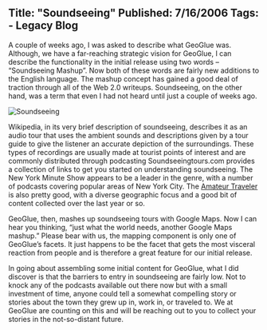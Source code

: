 Title: "Soundseeing"
Published: 7/16/2006
Tags:
    - Legacy Blog
---
A couple of weeks ago, I was asked to describe what GeoGlue was. Although, we have a far-reaching strategic vision for GeoGlue, I can describe the functionality in the initial release using two words – “Soundseeing Mashup”. Now both of these words are fairly new additions to the English language. The mashup concept has gained a good deal of traction through all of the Web 2.0 writeups. Soundseeing, on the other hand, was a term that even I had not heard until just a couple of weeks ago.

![Soundseeing](https://s3.amazonaws.com/s3.beckshome.com/20060716-Soundseeing.jpg)

Wikipedia, in its very brief description of soundseeing, describes it as an audio tour that uses the ambient sounds and descriptions given by a tour guide to give the listener an accurate depiction of the surroundings. These types of recordings are usually made at tourist points of interest and are commonly distributed through podcasting Soundseeingtours.com provides a collection of links to get you started on understanding soundseeing. The New York Minute Show appears to be a leader in the genre, with a number of podcasts covering popular areas of New York City. The [Amateur Traveler](https://amateurtraveler.com/) is also pretty good, with a diverse geographic focus and a good bit of content collected over the last year or so.

GeoGlue, then, mashes up soundseeing tours with Google Maps. Now I can hear you thinking, “just what the world needs, another Google Maps mashup.” Please bear with us, the mapping component is only one of GeoGlue’s facets. It just happens to be the facet that gets the most visceral reaction from people and is therefore a great feature for our initial release.

In going about assembling some initial content for GeoGlue, what I did discover is that the barriers to entry in soundseeing are fairly low. Not to knock any of the podcasts available out there now but with a small investment of time, anyone could tell a somewhat compelling story or stories about the town they grew up in, work in, or traveled to. We at GeoGlue are counting on this and will be reaching out to you to collect your stories in the not-so-distant future.
